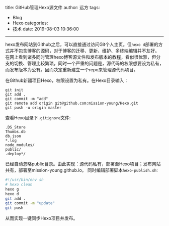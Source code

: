 title: GitHub管理Hexo源文件
author: 远方
tags:
  - Blog
  - Hexo
categories:
  - 技术
date: 2019-08-03 10:36:00
---
hexo发布网站到Github之后，可以直接通过访问Git个人主页。但`hexo d`部署的方式并不包含博客的源码，对于博客的迁移、更新、维护、多终端编辑并不友好。
在网上看到诸多同时管理hexo博客源文件和发布版本的教程，看似很优雅，但分支的切换、管理比较繁琐，同时一个严重的问题是，源代码的权限想要设为私有，而发布版本为公有。因而决定重新建立一个repo来管理源代码项目。
<!--more-->
在Github新疆项目Hexo，权限设置为私有。在Hexo目录输入：
```
git init 
git add .
git commit -m "add"
git remote add origin git@github.com:mission-young/Hexo.git
git push -u origin master
```
查看Hexo目录下`.gitignore`文件:
```git
.DS_Store
Thumbs.db
db.json
*.log
node_modules/
public/
.deploy*/
```
已经自动忽略public目录。由此实现：源代码私有，部署至Hexo项目；发布网站共有，部署至mission-young.github.io。
同时编辑部署脚本`hexo-publish.sh`:
```bash
#!/usr/bin/env sh
# hexo clean
hexo g
hexo d
git add .
git commit -m "update"
git push  
```
从而实现一键同步Hexo项目并发布。